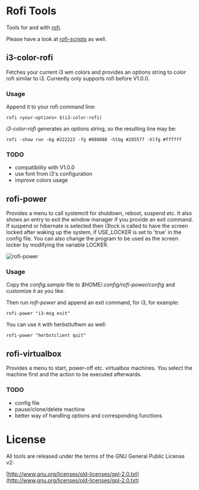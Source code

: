 # Rofi Tools

Tools for and with [rofi](https://github.com/DaveDavenport/rofi).

Please have a look at [rofi-scripts](https://github.com/carnager/rofi-scripts)
as well.

## i3-color-rofi

Fetches your current i3 wm colors and provides an options string to
color rofi similar to i3. Currently only supports rofi before V1.0.0.

### Usage

Append it to your rofi command line:

    rofi <your-options> $(i3-color-rofi)

*i3-color-rofi* generates an options string, so the resulting line may be:

    rofi -show run -bg #222222 -fg #888888 -hlbg #285577 -hlfg #ffffff

### TODO

* compatibility with V1.0.0
* use font from i3's configuration
* improve colors usage

## rofi-power

Provides a menu to call systemctl for shutdown, reboot, suspend etc. It also
shows an entry to exit the window manager if you provide an exit command.
If suspend or hibernate is selected then i3lock is called to have the screen
locked after waking up the system, if USE_LOCKER is set to 'true' in the config file.
You can also change the program to be used as the screen locker by modifying the
variable LOCKER.

![rofi-power](rofi-power.png)

### Usage

Copy the *config.sample* file to *$HOME/.config/rofi-power/config* and customize it as you like.

Then run *rofi-power* and append an exit command, for i3, for example:

    rofi-power "i3-msg exit"

You can use it with herbstluftwm as well:

    rofi-power "herbstclient quit"

## rofi-virtualbox

Provides a menu to start, power-off etc. virtualbox machines. You select the machine first and the
action to be executed afterwards.

### TODO

* config file
* pause/clone/delete machine
* better way of handling options and corresponding functions

# License

All tools are released under the terms of the GNU General Public License v2:

[http://www.gnu.org/licenses/old-licenses/gpl-2.0.txt](http://www.gnu.org/licenses/old-licenses/gpl-2.0.txt)

